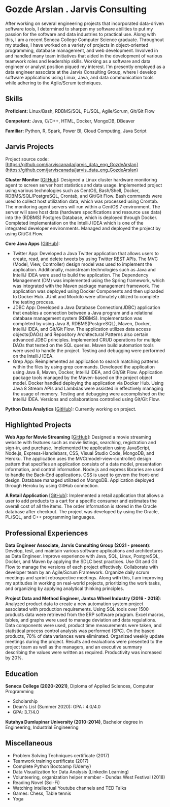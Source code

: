 
# Gozde Arslan . Jarvis Consulting

After working on several engineering projects that incorporated data-driven software tools, I determined to sharpen my software abilities to put my passion for the software and data industries to practical use. Along with this, I am a recent Seneca College Computer Science graduate. Throughout my studies, I have worked on a variety of projects in object-oriented programming, database management, and web development. Involved in and handled many team initiatives that aided in the development of various teamwork roles and leadership skills. Working as a software and data engineer or analyst position piqued my interest. I'm presently employed as a data engineer associate at the Jarvis Consulting Group, where I develop software applications using Linux, Java, and data communication tools while adhering to the Agile/Scrum techniques.

## Skills

**Proficient:** Linux/Bash, RDBMS/SQL, PL/SQL, Agile/Scrum, Git/Git Flow

**Competent:** Java, C/C++, HTML, Docker, MongoDB, DBeaver

**Familiar:** Python, R, Spark, Power BI, Cloud Computing, Java Script

## Jarvis Projects

Project source code: [https://github.com/jarviscanada/jarvis_data_eng_GozdeArslan](https://github.com/jarviscanada/jarvis_data_eng_GozdeArslan)


**Cluster Monitor** [[GitHub](https://github.com/jarviscanada/jarvis_data_eng_GozdeArslan/tree/master/linux_sql)]: Designed a Linux cluster hardware monitoring agent to screen server host statistics and data usage. Implemented project using various technologies such as CentOS, Bash/Shell, Docker, RDBMS/SQL/PostgreSQL, Crontab, and Git/Git Flow. Bash commands were used to collect host utilization data, which was processed using Crontab. The monitoring agent servers will run within a CentOS 7 environment. The server will save host data (hardware specifications and resource use data) into the (RDBMS) Postgres Database, which is deployed through Docker. Completed implementation on the IntelliJ IDEA which is one of the integrated developer environments. Managed and deployed the project by using Git/Git Flow.

**Core Java Apps** [[GitHub](https://github.com/jarviscanada/jarvis_data_eng_GozdeArslan/tree/master/core_java)]:
      
  - Twitter App: Developed a Java Twitter application that allows users to create, read, and delete tweets by using Twitter REST APIs. The MVC (Model, View, Controller) design model was used to implement the application. Additionally, mainstream technologies such as Java and IntelliJ IDEA were used to build the application. The Dependency Management (DM) was implemented using the Spring framework, which was integrated with the Maven package management framework. The application was deployed using Docker Components and then uploaded to Docker Hub. JUnit and Mockito were ultimately utilized to complete the testing process.
  - JDBC App: Developed a Java Database Connection(JDBC) application that enables a connection between a Java program and a relational database management system (RDBMS). Implementation was completed by using Java 8, RDBMS(PostgreSQL), Maven, Docker, IntelliJ IDEA, and Git/Git Flow. The application utilizes data access objects(DAOs) and Repository Architectural Patterns also certain advanced JDBC principles. Implemented CRUD operations for multiple DAOs that tested on the SQL queries. Maven build automation tools were used to handle the project. Testing and debugging were performed on the IntelliJ IDEA.
  - Grep App: Reimplemented an application to search matching patterns within the files by using grep commands. Developed the application using Java 8, Maven, Docker, IntelliJ IDEA, and Git/Git Flow. Application package tools managed by the Maven-based on the project object model. Docker handled deploying the application via Docker Hub. Using Java 8 Stream APIs and Lambdas were assisted in effectively managing the usage of memory. Testing and debugging were accomplished on the IntelliJ IDEA. Versions and collaborations controlled using Git/Git Flow.

**Python Data Analytics** [[GitHub](https://github.com/jarviscanada/jarvis_data_eng_GozdeArslan/tree/master/python_data_analytics)]: Currently working on project. 


## Highlighted Projects
**Web App for Movie Streaming** [[GitHub](https://github.com/gzarslan/A-movie-website)]: Designed a movie streaming website with features such as movie listings, searching, registration and sign-in, and purchase. Implemented the application using JavaScript, Node.js, Express-Handlebars, CSS, Visual Studio Code, MongoDB, and Heroku. The application uses the MVC(model-view-controller) design pattern that specifies an application consists of a data model, presentation information, and control information. Node.js and express libraries are used to handle the Back-End applications. CSS is used to govern the front-end design. Database managed utilized on MongoDB. Application deployed through Heroku by using GitHub connection.

**A Retail Application** [[GitHub](https://github.com/gzarslan/Database-3/tree/main/assignment2)]: Implemented a retail application that allows a user to add products to a cart for a specific consumer and estimates the overall cost of all the items. The order information is stored in the Oracle database after checkout. The project was developed by using the Oracle, PL/SQL, and C++ programming languages.


## Professional Experiences

**Data Engineer Associate, Jarvis Consulting Group (2021 - present)**: Develop, test, and maintain various software applications and architectures as Data Engineer. Improve experience with Java, SQL, Linux, PostgreSQL, Docker, and Maven by applying the SDLC best practices. Use Git and Git Flow to manage the versions of each project effectively. Collaborate with developer team by an Agile/Scrum Framework. Organize daily scrum meetings and sprint retrospective meetings. Along with this, I am improving my aptitudes in working on real-world projects, prioritizing the work tasks, and organizing by applying analytical thinking principles.

**Project Data and Method Engineer, Jantsa Wheel Industry (2016 - 2018)**: Analyzed product data to create a new automation system project associated with production requirements. Using SQL tools over 1500 products data were retrieved from the ERP software program. Excel macros, tables, and graphs were used to manage deviation and data regulations. Data components were used, product time measurements were taken, and statistical process control analysis was performed (SPC). On the based products, 70% of data variances were eliminated. Organized weekly update meetings during the project. Results and evaluations were presented to the project team as well as the managers, and an executive summary describing the values were written as required. Productivity was increased by 20%.


## Education
**Seneca College (2020-2021)**, Diploma of Applied Sciences, Computer Programming
- Scholarship
- Dean's List (Summer 2020): GPA : 4.0/4.0
- GPA: 3.7/4.0 

**Kutahya Dumlupinar University (2010-2014)**, Bachelor degree in Engineering, Industrial Engineering


## Miscellaneous
- Problem Solving Techniques certificate (2017)
- Teamwork training certificate (2017)
- Complete Python Bootcamp (Udemy)
- Data Visualization for Data Analysis (Linkedin Learning)
- Volunteering, organization helper member - Dundas West Festival (2018)
- Reading Novel (Sci-Fi)
- Watching intellectual Youtube channels and TED Talks
- Games: Chess, Table tennis
- Yoga

